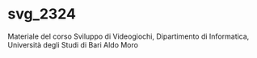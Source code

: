 # svg_2324
Materiale del corso Sviluppo di Videogiochi, Dipartimento di Informatica, Università degli Studi di Bari Aldo Moro
